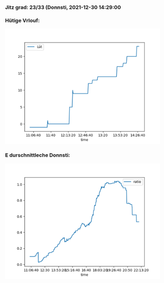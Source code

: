 ### Jitz grad: 23/33 (Donnsti, 2021-12-30 14:29:00

### Hütige Vrlouf:
![Graph](Today.png)

### E durschnittleche Donnsti:
![Graph](Donnsti.png)
